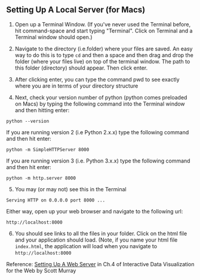 Setting Up A Local Server (for Macs)
------------------------------------

1. Open up a Terminal Window. (If you've never used the Terminal before, hit command-space and start typing "Terminal". Click on Terminal and a Terminal window should open.) 

2. Navigate to the directory (i.e.folder) where your files are saved. An easy way to do this is to type `cd` and then a space and then drag and drop the folder (where your files live) on top of the terminal window. The path to this folder (directory) should appear. Then click enter.

3. After clicking enter, you can type the command pwd to see exactly where you are in terms of your directory structure

4. Next, check your version number of python (python comes preloaded on Macs) by typing the following command into the Terminal window and then hitting enter:    
  ```
  python --version
  ```
If you are running version 2 (i.e Python 2.x.x) type the following command and then hit enter: 
  ```
  python -m SimpleHTTPServer 8000
  ```
If you are running version 3 (i.e. Python 3.x.x) type the following command and then hit enter: 
  ```
  python -m http.server 8000
  ```

5. You may (or may not) see this in the Terminal
  ```
  Serving HTTP on 0.0.0.0 port 8000 ...
  ```
Either way, open up your web browser and navigate to the following url:
  ```
  http://localhost:8000
  ```

6. You should see links to all the files in your folder. Click on the html file and your application should load. (Note, if you name your html file `index.html`, the application will load when you navigate to `http://localhost:8000`

Reference: [Setting Up A Web Server](http://chimera.labs.oreilly.com/books/1230000000345/ch04.html#_setting_up_a_web_server) in Ch.4 of Interactive Data Visualization for the Web by Scott Murray
